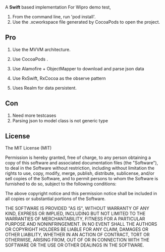 
A **Swift** based implementation For Wipro demo test, 
1. From the command line, run 'pod install'.
2. Use the .xcworkspace file generated by CocoaPods to open the project.

## Pro

1. Use the MVVM architecture.

2. Use CocoaPods .

3. Use Alamofire + ObjectMapper to download and parse json data

4. Use RxSwift, RxCocoa as the observe pattern

5. Uses Realm for data persistent.


## Con
1. Need more testcases
2. Parsing json to model class is not generic type



## License

The MIT License (MIT)

Permission is hereby granted, free of charge, to any person obtaining a copy
of this software and associated documentation files (the "Software"), to deal
in the Software without restriction, including without limitation the rights
to use, copy, modify, merge, publish, distribute, sublicense, and/or sell
copies of the Software, and to permit persons to whom the Software is
furnished to do so, subject to the following conditions:

The above copyright notice and this permission notice shall be included in all
copies or substantial portions of the Software.

THE SOFTWARE IS PROVIDED "AS IS", WITHOUT WARRANTY OF ANY KIND, EXPRESS OR
IMPLIED, INCLUDING BUT NOT LIMITED TO THE WARRANTIES OF MERCHANTABILITY,
FITNESS FOR A PARTICULAR PURPOSE AND NONINFRINGEMENT. IN NO EVENT SHALL THE
AUTHORS OR COPYRIGHT HOLDERS BE LIABLE FOR ANY CLAIM, DAMAGES OR OTHER
LIABILITY, WHETHER IN AN ACTION OF CONTRACT, TORT OR OTHERWISE, ARISING FROM,
OUT OF OR IN CONNECTION WITH THE SOFTWARE OR THE USE OR OTHER DEALINGS IN THE
SOFTWARE.
